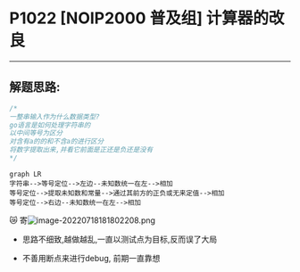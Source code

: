 # P1022 [NOIP2000 普及组] 计算器的改良

---

## 解题思路:

```go
/*
一整串输入作为什么数据类型?
go语言是如何处理字符串的
以中间等号为区分
对含有a的的和不含a的进行区分
将数字提取出来,并看它前面是正还是负还是没有
*/
```

```mermaid
graph LR
字符串-->等号定位-->左边--未知数统一在左-->相加
等号定位-->提取未知数和常量-->通过其前方的正负或无来定值-->相加
等号定位-->右边--未知数统一在左-->相加
```

:crying_cat_face: 寄![image-20220718181802208.png](https://s2.loli.net/2022/07/18/qEydoNQt412eFVS.png)

- 思路不细致,越做越乱,一直以测试点为目标,反而误了大局

- 不善用断点来进行debug, 前期一直靠想

